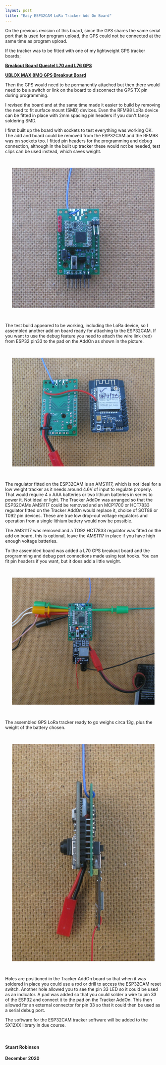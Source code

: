 ```yaml
---
layout: post
title: "Easy ESP32CAM LoRa Tracker Add On Board"
---
```



On the previous revision of this board, since the GPS shares the same serial port that is used for program upload, the GPS could not be connected at the same time as program upload. 

If the tracker was to be fitted with one of my lightweight GPS tracker boards;

[**Breakout Board Quectel L70 and L76 GPS**](https://www.tindie.com/products/20921/)

**[UBLOX MAX 8MQ GPS Breakout Board](https://www.tindie.com/products/21276/)**

Then the GPS would need to be permanently attached but then there would need to be a switch or link on the board to disconnect the GPS TX pin during programming. 

I revised the board and at the same time made it easier to build by removing the need to fit surface mount (SMD) devices. Even the RFM98 LoRa device can be fitted in place with 2mm spacing pin headers if you don't fancy soldering SMD.

I first built up the board with sockets to test everything was working OK. The add and board could be removed from the ESP32CAM and the RFM98 was on sockets too. I fitted pin headers for the programming and debug connection, although in the built up tracker these would not be needed, test clips can be used instead, which saves weight.  

<br>
<p align="center">
  <img width="460"  src="/images/Easy_ESP32CAM_Tracker_Test_Assembly.jpg">
</p>

<br>


The test build appeared to be working, including the LoRa device, so I assembled another add on board ready for attaching to the ESP32CAM. If you want to use the debug feature you need to attach the wire link (red) from ESP32 pin33 to the pad on the AddOn as shown in the picture. 


<br>
<p align="center">
  <img width="460"  src="/images/Easy_ESP32CAM_debug_wire.jpg">
</p>

<br> 

The regulator fitted on the ESP32CAM is an AMS1117, which is not ideal for a low weight tracker as it needs around 4.6V of input to regulate properly. That would require 4 x AAA batteries or two lithium batteries in series to power it. Not ideal or light. The Tracker AddOn was arranged so that the ESP32CAMs AMS1117 could be removed and an MCP1700 or HCT7833 regulator fitted on the Tracker AddOn would replace it, choice of SOT89 or T092 pin devices. These are true low drop-out voltage regulators and operation from a single lithium battery would now be possible. 

The AMS1117 was removed and a TO92 HCT7833 regulator was fitted on the add on board, this is optional, leave the AMS1117 in place if you have high enough voltage batteries.   

To the assembled board was added a L70 GPS breakout board and the programming and debug port connections made using test hooks. You can fit pin headers if you want, but it does add a little weight. 


<br>
<p align="center">
  <img width="460"  src="/images/Easy_ESP32CAM_Tracker_Programming.jpg">
</p>

<br> 


The assembled GPS LoRa tracker ready to go weighs circa 13g, plus the weight of the battery chosen. 


<br>
<p align="center">
  <img width="460"  src="/images/Easy_ESP32CAM_Tracker_Profile.jpg">
</p>

<br> 


Holes are positioned in the Tracker AddOn board so that when it was soldered in place you could use a rod or drill to access the ESP32CAM reset switch.  Another hole allowed you to see the pin 33 LED so it could be used as an indicator. A pad was added so that you could solder a wire to pin 33 of the ESP32 and connect it to the pad on the Tracker AddOn. This then allowed for an external connector for pin 33 so that it could then be used as a serial debug port. 

The software for the ESP32CAM tracker software will be added to the SX12XX library in due course.  
<br>
<br>
#### **Stuart Robinson**
#### **December 2020**     